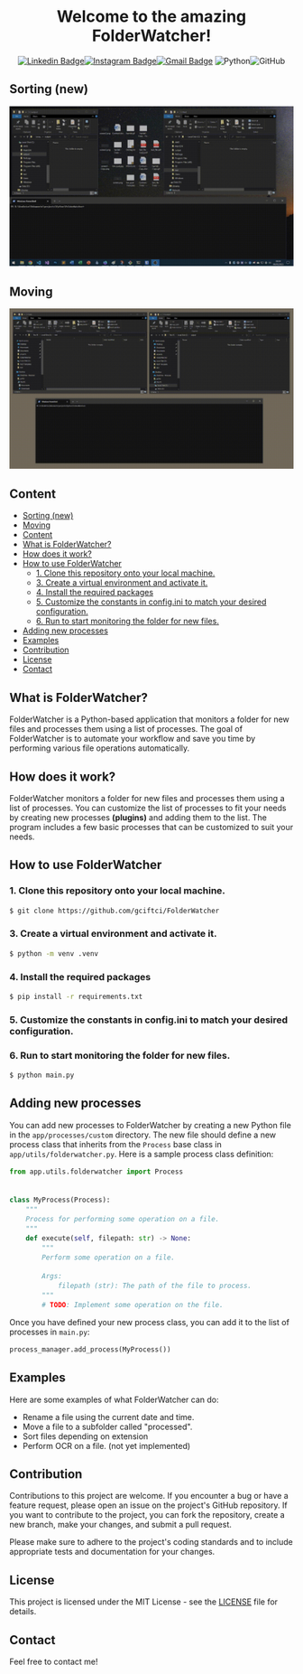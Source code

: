 <div align="center"><h1> Welcome to the amazing FolderWatcher!</h1></div>

<div align="center">

[![Linkedin Badge](https://img.shields.io/badge/-gciftci-blue?style=flat-square&logo=Linkedin&logoColor=white&link=https://ch.linkedin.com/in/garbis-ciftci/)](https://https://ch.linkedin.com/in/garbis-ciftci/)[![Instagram Badge](https://img.shields.io/badge/-garbis.ci-purple?style=flat-square&logo=instagram&logoColor=white&link=https://www.instagram.com/garbis.ci/)](https://www.instagram.com/garbis.ci/)[![Gmail Badge](https://img.shields.io/badge/-garbis.ciftci@gmail.com-c14438?style=flat-square&logo=Gmail&logoColor=white&link=mailto:garbis.ciftci@gmail.com)](mailto:garbis.ciftci@gmail.com)
![Python](https://img.shields.io/badge/-Python-black?style=flat-square&=Python)![GitHub](https://img.shields.io/badge/-GitHub-181717?style=flat-square&logo=github)

</div>

## Sorting (new)
![Alt text](sorting.gif)

## Moving
![Alt text](screen.gif)

## Content
- [Sorting (new)](#sorting-new)
- [Moving](#moving)
- [Content](#content)
- [What is FolderWatcher?](#what-is-folderwatcher)
- [How does it work?](#how-does-it-work)
- [How to use FolderWatcher](#how-to-use-folderwatcher)
  - [1. Clone this repository onto your local machine.](#1-clone-this-repository-onto-your-local-machine)
  - [3. Create a virtual environment and activate it.](#3-create-a-virtual-environment-and-activate-it)
  - [4. Install the required packages](#4-install-the-required-packages)
  - [5. Customize the constants in config.ini to match your desired configuration.](#5-customize-the-constants-in-configini-to-match-your-desired-configuration)
  - [6. Run to start monitoring the folder for new files.](#6-run-to-start-monitoring-the-folder-for-new-files)
- [Adding new processes](#adding-new-processes)
- [Examples](#examples)
- [Contribution](#contribution)
- [License](#license)
- [Contact](#contact)

## What is FolderWatcher?
FolderWatcher is a Python-based application that monitors a folder for new files and processes them using a list of processes. The goal of FolderWatcher is to automate your workflow and save you time by performing various file operations automatically.

## How does it work?
FolderWatcher monitors a folder for new files and processes them using a list of processes. You can customize the list of processes to fit your needs by creating new processes **(plugins)** and adding them to the list. The program includes a few basic processes that can be customized to suit your needs.

## How to use FolderWatcher
### 1. Clone this repository onto your local machine.
```bash
$ git clone https://github.com/gciftci/FolderWatcher
```
### 3. Create a virtual environment and activate it.
```bash
$ python -m venv .venv
```
### 4. Install the required packages
```bash
$ pip install -r requirements.txt
```

### 5. Customize the constants in config.ini to match your desired configuration.

### 6. Run to start monitoring the folder for new files.
```bash
$ python main.py
```

## Adding new processes
You can add new processes to FolderWatcher by creating a new Python file in the `app/processes/custom` directory. The new file should define a new process class that inherits from the `Process` base class in `app/utils/folderwatcher.py`. Here is a sample process class definition:

```python
from app.utils.folderwatcher import Process


class MyProcess(Process):
    """
    Process for performing some operation on a file.
    """
    def execute(self, filepath: str) -> None:
        """
        Perform some operation on a file.

        Args:
            filepath (str): The path of the file to process.
        """
        # TODO: Implement some operation on the file.
```

Once you have defined your new process class, you can add it to the list of processes in `main.py`:

```python
process_manager.add_process(MyProcess())
```
## Examples
Here are some examples of what FolderWatcher can do:

* Rename a file using the current date and time.
* Move a file to a subfolder called "processed".
* Sort files depending on extension
* Perform OCR on a file. (not yet implemented)

## Contribution
Contributions to this project are welcome. If you encounter a bug or have a feature request, please open an issue on the project's GitHub repository. If you want to contribute to the project, you can fork the repository, create a new branch, make your changes, and submit a pull request.

Please make sure to adhere to the project's coding standards and to include appropriate tests and documentation for your changes.

## License
This project is licensed under the MIT License - see the [LICENSE](./LICENSE) file for details.

## Contact
Feel free to contact me!
